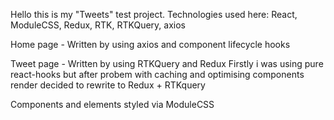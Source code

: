 Hello this is my "Tweets" test project.
Technologies used here: React, ModuleCSS, Redux, RTK, RTKQuery, axios

Home page -
Written by using axios and component lifecycle hooks

Tweet page -
Written by using RTKQuery and Redux
Firstly i was using pure react-hooks but after probem with caching and optimising components render decided to rewrite to Redux + RTKquery

Components and elements styled via ModuleCSS



